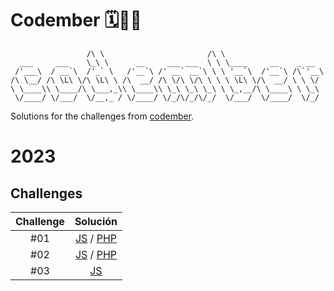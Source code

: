 # Codember 🗓️🧑‍💻

```
                 /\ \                       /\ \
  ___     ___    \_\ \      __     ___ ___  \ \ \____     __    _ __
 /'___\  / __`\  /'_` \   /'__`\ /' __` __`\ \ \ '__`\  /'__`\ /\`'__\
/\ \__/ /\ \L\ \/\ \L\ \ /\  __/ /\ \/\ \/\ \ \ \ \L\ \/\  __/ \ \ \/
\ \____\\ \____/\ \___,_\\ \____\\ \_\ \_\ \_\ \ \_,__/\ \____\ \ \_\
 \/____/ \/___/  \/__,_ / \/____/ \/_/\/_/\/_/  \/___/  \/____/  \/_/
```

Solutions for the challenges from [codember](https://codember.dev/).

# 2023

## Challenges

| Challenge |                             Solución                             |
| :-------: | :---------------------------------------------------------------: |
|    #01    | [JS](2023/challenge-01/index.js) / [PHP](2023/challenge-01/index.php) |
|    #02    | [JS](2023/challenge-02/index.js) / [PHP](2023/challenge-02/index.php) |
|    #03    |                   [JS](2023/challenge-03/index.js)                   |
